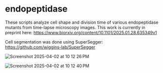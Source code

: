 # endopeptidase

These scripts analyze cell shape and division time of various endopeptidase mutants from time-lapse microscopy images. This work is currently in preprint here: https://www.biorxiv.org/content/10.1101/2025.01.28.635349v1

Cell segmentation was done using SuperSegger: https://github.com/wiggins-lab/SuperSegger

![Screenshot 2025-04-02 at 10 12 26 PM](https://github.com/user-attachments/assets/fc25825f-1b5f-4aa4-b6a3-cd20d1837e0c)

![Screenshot 2025-04-02 at 10 12 40 PM](https://github.com/user-attachments/assets/8d8cafa2-63d8-40d9-9060-340537a9e53f)


